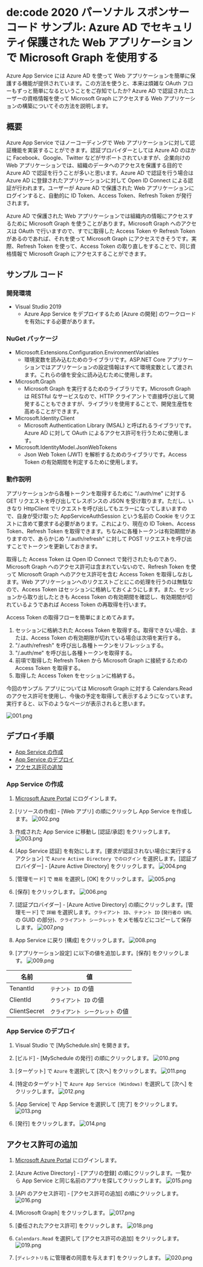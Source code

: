 # de:code 2020 パーソナル スポンサー コード サンプル: Azure AD でセキュリティ保護された Web アプリケーションで Microsoft Graph を使用する

Azure App Service には Azure AD を使って Web アプリケーションを簡単に保護する機能が提供されています。この方法を使うと、本来は煩雑な OAuth フローもずっと簡単になるということをご存知でしたか? Azure AD で認証されたユーザーの資格情報を使って Microsoft Graph にアクセスする Web アプリケーションの構築についてその方法を説明します。

## 概要

Azure App Service ではノーコーディングで Web アプリケーションに対して認証機能を実装することができます。認証プロバイダーとしては Azure AD のほかに Facebook、Google、Twitter などがサポートされていますが、企業向けの Web アプリケーションでは、組織のデータへのアクセスを保護する目的で Azure AD で認証を行うことが多いと思います。Azure AD で認証を行う場合は Azure AD に登録されたアプリケーションに対して Open ID Connect による認証が行われます。ユーザーが Azure AD で保護された Web アプリケーションにログインすると、自動的に ID Token、Access Token、Refresh Token が発行されます。

Azure AD で保護された Web アプリケーションでは組織内の情報にアクセスするために Microsoft Graph を使うことがあります。Microsoft Graph へのアクセスは OAuth で行いますので、すでに取得した Access Token や Refresh Token があるのであれば、それを使って Microsoft Graph にアクセスできそうです。実際、Refresh Token を使って、Access Token の取り直しをすることで、同じ資格情報で Microsoft Graph にアクセスすることができます。

## サンプル コード

### 開発環境

- Visual Studio 2019
  - Azure App Service をデプロイするため \[Azure の開発\] のワークロードを有効にする必要があります。

### NuGet パッケージ

- Microsoft.Extensions.Configuration.EnvironmentVariables
  - 環境変数を読み込むためのライブラリです。ASP.NET Core アプリケーションではアプリケーションの設定情報はすべて環境変数として渡されます。これらの値を安全に読み込むために使用します。
- Microsoft.Graph
  - Microsoft Graph を実行するためのライブラリです。Microsoft Graph は RESTful なサービスなので、HTTP クライアントで直接呼び出して開発することもできますが、ライブラリを使用することで、開発生産性を高めることができます。
- Microsoft.Identity.Client
  - Microsoft Authentication Library (MSAL) と呼ばれるライブラリです。Azure AD に対して OAuth によるアクセス許可を行うために使用します。
- Microsoft.IdentityModel.JsonWebTokens
  - Json Web Token (JWT) を解析するためのライブラリです。Access Token の有効期間を判定するために使用します。

### 動作説明

アプリケーションから各種トークンを取得するために "/.auth/me" に対する GET リクエストを呼び出してレスポンスの JSON を受け取ります。ただし、いきなり HttpClient でリクエストを呼び出してもエラーになってしまいますので、自身が受け取った AppServiceAuthSession という名前の Cookie をリクエストに含めて要求する必要があります。これにより、現在の ID Token、Access Token、Refresh Token を取得できます。ちなみに各種トークンは有効期間がありますので、あらかじめ "/.auth/refresh" に対して POST リクエストを呼び出すことでトークンを更新しておきます。

取得した Access Token は Open ID Connect で発行されたものであり、Microsoft Graph へのアクセス許可は含まれていないので、Refresh Token を使って Microsoft Graph へのアクセス許可を含む Access Token を取得しなおします。Web アプリケーションへのリクエストごとにこの処理を行うのは無駄なので、Access Token はセッションに格納しておくようにします。また、セッションから取り出したときも Access Token の有効期間を確認し、有効期間が切れているようであれば Access Token の再取得を行います。

Access Token の取得フローを簡単にまとめてみます。

1. セッションに格納された Access Token を取得する。取得できない場合、または、Access Token の有効期限が切れている場合は次項を実行する。
2. "/.auth/refresh" を呼び出し各種トークンをリフレッシュする。
3. "/.auth/me" を呼び出し各種トークンを取得する。
4. 前項で取得した Refresh Token から Microsoft Graph に接続するための Access Token を取得する。
5. 取得した Access Token をセッションに格納する。

今回のサンプル アプリについては Microsoft Graph に対する Calendars.Read のアクセス許可を使用し、今後の予定を取得して表示するようになっています。実行すると、以下のようなページが表示されると思います。

![001.png](./img/001.png)

## デプロイ手順

- [App Service の作成](#App-Service-の作成)
- [App Service のデプロイ](#App-Service-のデプロイ)
- [アクセス許可の追加](#アクセス許可の追加)

### App Service の作成

1. [Microsoft Azure Portal](https://portal.azure.com) にログインします。

1. \[リソースの作成\] - \[Web アプリ\] の順にクリックし App Service を作成します。
![002.png](./img/002.png)

1. 作成された App Service に移動し \[認証/承認\] をクリックします。
![003.png](./img/003.png)

1. \[App Service 認証\] を有効にします。\[要求が認証されない場合に実行するアクション\] で `Azure Active Directory でのログイン` を選択します。\[認証プロバイダー\] - \[Azure Active Directory\] をクリックします。
![004.png](./img/004.png)

1. \[管理モード\] で `簡易` を選択し \[OK\] をクリックします。
![005.png](./img/005.png)

1. \[保存\] をクリックします。
![006.png](./img/006.png)

1. \[認証プロバイダー\] - \[Azure Active Directory\] の順にクリックします。\[管理モード\] で `詳細` を選択します。`クライアント ID`、`テナント ID` (`発行者の URL` の GUID の部分)、`クライアント シークレット` をメモ帳などにコピーして保存します。
![007.png](./img/007.png)

1. App Service に戻り \[構成\] をクリックします。
![008.png](./img/008.png)

1. \[アプリケーション設定\] に以下の値を追加します。\[保存\] をクリックします。
![009.png](./img/009.png)

| 名前 | 値 |
| --- | --- |
| TenantId | `テナント ID` の値 |
| ClientId | `クライアント ID` の値 |
| ClientSecret |`クライアント シークレット` の値 |

### App Service のデプロイ

1. Visual Studio で \[MySchedule.sln\] を開きます。

1. \[ビルド\] - \[MySchedule の発行\] の順にクリックします。
![010.png](./img/010.png)

1. \[ターゲット\] で `Azure` を選択して \[次へ\] をクリックします。
![011.png](./img/011.png)

1. \[特定のターゲット\] で `Azure App Service (Windows)` を選択して \[次へ\] をクリックします。
![012.png](./img/012.png)

1. \[App Service\] で App Service を選択して \[完了\] をクリックします。
![013.png](./img/013.png)

1. \[発行\] をクリックします。
![014.png](./img/014.png)

## アクセス許可の追加

1. [Microsoft Azure Portal](https://portal.azure.com) にログインします。

1. \[Azure Active Directory\] - \[アプリの登録\] の順にクリックします。一覧から App Service と同じ名前のアプリを探してクリックします。
![015.png](./img/015.png)

1. \[API のアクセス許可\] - \[アクセス許可の追加\] の順にクリックします。
![016.png](./img/016.png)

1. \[Microsoft Graph\] をクリックします。
![017.png](./img/017.png)

1. \[委任されたアクセス許可\] をクリックします。
![018.png](./img/018.png)

1. `Calendars.Read` を選択して [アクセス許可の追加] をクリックします。
![019.png](./img/019.png)

1. \[`ディレクトリ名` に管理者の同意を与えます\] をクリックします。
![020.png](./img/020.png)

